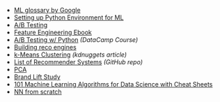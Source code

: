 - [ML glossary by Google](https://developers.google.com/machine-learning/glossary/)
- [Setting up Python Environment for ML](https://www.kdnuggets.com/2019/02/setup-python-environment-machine-learning.html)
- [A/B Testing](https://www.business-science.io/business/2019/03/11/ab-testing-machine-learning.html)
- [Feature Engineering Ebook](http://www.feat.engineering/index.html)
- [A/B Testing w/ Python](https://www.datacamp.com/courses/customer-analytics-ab-testing-in-python) _(DataCamp Course)_
- [Building reco engines](https://medium.com/@james_aka_yale/the-4-recommendation-engines-that-can-predict-your-movie-tastes-bbec857b8223)
- [k-Means Clustering](https://www.kdnuggets.com/2019/05/guide-k-means-clustering-algorithm.html) _(kdnuggets article)_
- [List of Recommender Systems](https://github.com/grahamjenson/list_of_recommender_systems) _(GitHub repo)_
- [PCA](https://medium.com/free-code-camp/an-overview-of-principal-component-analysis-6340e3bc4073)
- [Brand Lift Study](https://medium.com/operam-com/random-forest-and-ensemble-methods-for-youtube-brand-lift-forecasting-87d6a69fb983)
- [101 Machine Learning Algorithms for Data Science with Cheat Sheets](https://blog.datasciencedojo.com/machine-learning-algorithms/)
- [NN from scratch](https://medium.com/towards-artificial-intelligence/nothing-but-numpy-understanding-creating-neural-networks-with-computational-graphs-from-scratch-6299901091b0)


